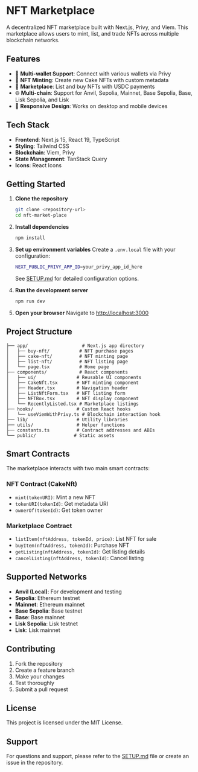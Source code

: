 # NFT Marketplace

A decentralized NFT marketplace built with Next.js, Privy, and Viem. This marketplace allows users to mint, list, and trade NFTs across multiple blockchain networks.

## Features

- 🔗 **Multi-wallet Support**: Connect with various wallets via Privy
- 🎨 **NFT Minting**: Create new Cake NFTs with custom metadata
- 🛒 **Marketplace**: List and buy NFTs with USDC payments
- 🌐 **Multi-chain**: Support for Anvil, Sepolia, Mainnet, Base Sepolia, Base, Lisk Sepolia, and Lisk
- 📱 **Responsive Design**: Works on desktop and mobile devices

## Tech Stack

- **Frontend**: Next.js 15, React 19, TypeScript
- **Styling**: Tailwind CSS
- **Blockchain**: Viem, Privy
- **State Management**: TanStack Query
- **Icons**: React Icons

## Getting Started

1. **Clone the repository**
   ```bash
   git clone <repository-url>
   cd nft-market-place
   ```

2. **Install dependencies**
   ```bash
   npm install
   ```

3. **Set up environment variables**
   Create a `.env.local` file with your configuration:
   ```bash
   NEXT_PUBLIC_PRIVY_APP_ID=your_privy_app_id_here
   ```

   See [SETUP.md](./SETUP.md) for detailed configuration options.

4. **Run the development server**
   ```bash
   npm run dev
   ```

5. **Open your browser**
   Navigate to [http://localhost:3000](http://localhost:3000)

## Project Structure

```
├── app/                    # Next.js app directory
│   ├── buy-nft/           # NFT purchase pages
│   ├── cake-nft/          # NFT minting page
│   ├── list-nft/          # NFT listing page
│   └── page.tsx           # Home page
├── components/            # React components
│   ├── ui/               # Reusable UI components
│   ├── CakeNft.tsx       # NFT minting component
│   ├── Header.tsx        # Navigation header
│   ├── ListNftForm.tsx   # NFT listing form
│   ├── NFTBox.tsx        # NFT display component
│   └── RecentlyListed.tsx # Marketplace listings
├── hooks/                # Custom React hooks
│   └── useViemWithPrivy.ts # Blockchain interaction hook
├── lib/                  # Utility libraries
├── utils/                # Helper functions
├── constants.ts          # Contract addresses and ABIs
└── public/              # Static assets
```

## Smart Contracts

The marketplace interacts with two main smart contracts:

### NFT Contract (CakeNft)
- `mint(tokenURI)`: Mint a new NFT
- `tokenURI(tokenId)`: Get metadata URI
- `ownerOf(tokenId)`: Get token owner

### Marketplace Contract
- `listItem(nftAddress, tokenId, price)`: List NFT for sale
- `buyItem(nftAddress, tokenId)`: Purchase NFT
- `getListing(nftAddress, tokenId)`: Get listing details
- `cancelListing(nftAddress, tokenId)`: Cancel listing

## Supported Networks

- **Anvil (Local)**: For development and testing
- **Sepolia**: Ethereum testnet
- **Mainnet**: Ethereum mainnet
- **Base Sepolia**: Base testnet
- **Base**: Base mainnet
- **Lisk Sepolia**: Lisk testnet
- **Lisk**: Lisk mainnet

## Contributing

1. Fork the repository
2. Create a feature branch
3. Make your changes
4. Test thoroughly
5. Submit a pull request

## License

This project is licensed under the MIT License.

## Support

For questions and support, please refer to the [SETUP.md](./SETUP.md) file or create an issue in the repository.
